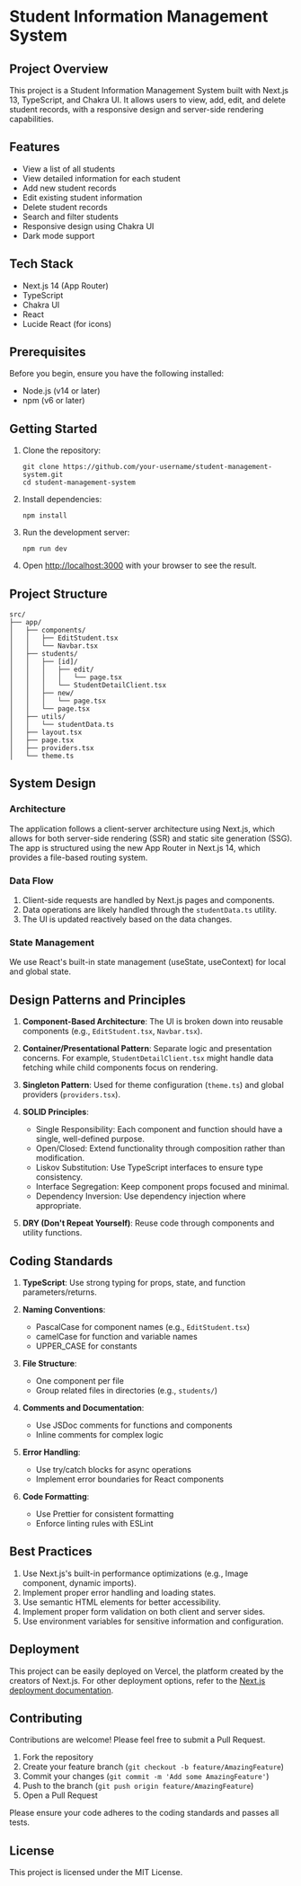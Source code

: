 # Student Information Management System

## Project Overview

This project is a Student Information Management System built with Next.js 13, TypeScript, and Chakra UI. It allows users to view, add, edit, and delete student records, with a responsive design and server-side rendering capabilities.

## Features

- View a list of all students
- View detailed information for each student
- Add new student records
- Edit existing student information
- Delete student records
- Search and filter students
- Responsive design using Chakra UI
- Dark mode support

## Tech Stack

- Next.js 14 (App Router)
- TypeScript
- Chakra UI
- React
- Lucide React (for icons)

## Prerequisites

Before you begin, ensure you have the following installed:
- Node.js (v14 or later)
- npm (v6 or later)

## Getting Started

1. Clone the repository:
   ```
   git clone https://github.com/your-username/student-management-system.git
   cd student-management-system
   ```

2. Install dependencies:
   ```
   npm install
   ```

3. Run the development server:
   ```
   npm run dev
   ```

4. Open [http://localhost:3000](http://localhost:3000) with your browser to see the result.

## Project Structure

```
src/
├── app/
│   ├── components/
│   │   ├── EditStudent.tsx
│   │   └── Navbar.tsx
│   ├── students/
│   │   ├── [id]/
│   │   │   ├── edit/
│   │   │   │   └── page.tsx
│   │   │   └── StudentDetailClient.tsx
│   │   ├── new/
│   │   │   └── page.tsx
│   │   └── page.tsx
│   ├── utils/
│   │   └── studentData.ts
│   ├── layout.tsx
│   ├── page.tsx
│   ├── providers.tsx
│   └── theme.ts
```

## System Design

### Architecture

The application follows a client-server architecture using Next.js, which allows for both server-side rendering (SSR) and static site generation (SSG). The app is structured using the new App Router in Next.js 14, which provides a file-based routing system.

### Data Flow

1. Client-side requests are handled by Next.js pages and components.
2. Data operations are likely handled through the `studentData.ts` utility.
3. The UI is updated reactively based on the data changes.

### State Management

We use React's built-in state management (useState, useContext) for local and global state.

## Design Patterns and Principles

1. **Component-Based Architecture**: The UI is broken down into reusable components (e.g., `EditStudent.tsx`, `Navbar.tsx`).

2. **Container/Presentational Pattern**: Separate logic and presentation concerns. For example, `StudentDetailClient.tsx` might handle data fetching while child components focus on rendering.

3. **Singleton Pattern**: Used for theme configuration (`theme.ts`) and global providers (`providers.tsx`).

4. **SOLID Principles**:
   - Single Responsibility: Each component and function should have a single, well-defined purpose.
   - Open/Closed: Extend functionality through composition rather than modification.
   - Liskov Substitution: Use TypeScript interfaces to ensure type consistency.
   - Interface Segregation: Keep component props focused and minimal.
   - Dependency Inversion: Use dependency injection where appropriate.

5. **DRY (Don't Repeat Yourself)**: Reuse code through components and utility functions.

## Coding Standards

1. **TypeScript**: Use strong typing for props, state, and function parameters/returns.

2. **Naming Conventions**:
   - PascalCase for component names (e.g., `EditStudent.tsx`)
   - camelCase for function and variable names
   - UPPER_CASE for constants

3. **File Structure**:
   - One component per file
   - Group related files in directories (e.g., `students/`)

4. **Comments and Documentation**:
   - Use JSDoc comments for functions and components
   - Inline comments for complex logic

5. **Error Handling**:
   - Use try/catch blocks for async operations
   - Implement error boundaries for React components

6. **Code Formatting**:
   - Use Prettier for consistent formatting
   - Enforce linting rules with ESLint

## Best Practices

1. Use Next.js's built-in performance optimizations (e.g., Image component, dynamic imports).
2. Implement proper error handling and loading states.
3. Use semantic HTML elements for better accessibility.
4. Implement proper form validation on both client and server sides.
5. Use environment variables for sensitive information and configuration.

## Deployment

This project can be easily deployed on Vercel, the platform created by the creators of Next.js. For other deployment options, refer to the [Next.js deployment documentation](https://nextjs.org/docs/deployment).

## Contributing

Contributions are welcome! Please feel free to submit a Pull Request.

1. Fork the repository
2. Create your feature branch (`git checkout -b feature/AmazingFeature`)
3. Commit your changes (`git commit -m 'Add some AmazingFeature'`)
4. Push to the branch (`git push origin feature/AmazingFeature`)
5. Open a Pull Request

Please ensure your code adheres to the coding standards and passes all tests.

## License

This project is licensed under the MIT License.
